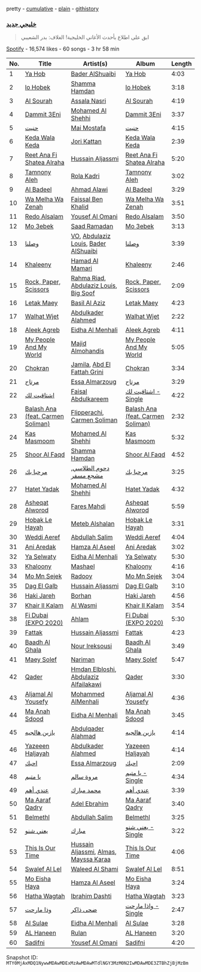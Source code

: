 pretty - [cumulative](/playlists/cumulative/37i9dQZF1DWWQRKXabpuS2.md) - [plain](/playlists/plain/37i9dQZF1DWWQRKXabpuS2) - [githistory](https://github.githistory.xyz/mackorone/spotify-playlist-archive/blob/main/playlists/plain/37i9dQZF1DWWQRKXabpuS2)

### [خليجي جديد](https://open.spotify.com/playlist/37i9dQZF1DWWQRKXabpuS2)

> ابق على اطلاع بأحدث الأغاني الخليجية! الغلاف: بدر الشعيبي

[Spotify](https://open.spotify.com/user/spotify) - 16,574 likes - 60 songs - 3 hr 58 min

| No. | Title | Artist(s) | Album | Length |
|---|---|---|---|---|
| 1 | [Ya Hob](https://open.spotify.com/track/6OOd1KZo9qEXLvhdUqrZto) | [Bader AlShuaibi](https://open.spotify.com/artist/2R1yoDsSddlxGn9DmAtJTj) | [Ya Hob](https://open.spotify.com/album/0veyUyHuLWTMr5IuNjm67h) | 4:03 |
| 2 | [lo Hobek](https://open.spotify.com/track/598erFMdm6rEKqw7tRg3PX) | [Shamma Hamdan](https://open.spotify.com/artist/0HB4KdHq8OA8xyJyxJ5lc2) | [lo Hobek](https://open.spotify.com/album/48Ppl1mtZYWRqlDPgr2vBr) | 3:18 |
| 3 | [Al Sourah](https://open.spotify.com/track/4wx0IYEDJhN0ghC1QtqocW) | [Assala Nasri](https://open.spotify.com/artist/6MQnUjIjnIOfHDFzqBJOAl) | [Al Sourah](https://open.spotify.com/album/24aRGx287iB3Y1OUuM3Z3T) | 4:19 |
| 4 | [Dammit 3Eni](https://open.spotify.com/track/3qRN0sUxQpc7aZeygHfEwM) | [Mohamed Al Shehhi](https://open.spotify.com/artist/0dMebvi9NQ4TNjqWIH9dXp) | [Dammit 3Eni](https://open.spotify.com/album/6p1qe7JdxijyO3meOg3X78) | 3:37 |
| 5 | [حنيت](https://open.spotify.com/track/4SbeEnZSqDyHZrOruHLMjh) | [Mai Mostafa](https://open.spotify.com/artist/30anNvRIZmx6agpOWolWRI) | [حنيت](https://open.spotify.com/album/2iAFWITELlig4HQfHQmq3G) | 4:15 |
| 6 | [Keda Wala Keda](https://open.spotify.com/track/5jpNJTb9XKt6WVxEQfKLYK) | [Jori Kattan](https://open.spotify.com/artist/3auQGROryTRCO2rgjeyGHD) | [Keda Wala Keda](https://open.spotify.com/album/3tr3MAqqpmGfYA69xfVIRb) | 2:39 |
| 7 | [Reet Ana Fi Shatea Alraha](https://open.spotify.com/track/0em5j7FFSO5baIApIHVW0m) | [Hussain Aljassmi](https://open.spotify.com/artist/1TcEy92Hugt8o9STqUDz2D) | [Reet Ana Fi Shatea Alraha](https://open.spotify.com/album/7AUb79CU51sFI5tZdjjaVL) | 5:20 |
| 8 | [Tamnony Aleh](https://open.spotify.com/track/3nXTVXOH2S8a68T78FGjKT) | [Rola Kadri](https://open.spotify.com/artist/28Jx760F4Z37RhCtjOrLGj) | [Tamnony Aleh](https://open.spotify.com/album/4bRULRxIQFGrAXXl5nu2C6) | 3:02 |
| 9 | [Al Badeel](https://open.spotify.com/track/2wRlaec2tf6wI7RwNeVN6d) | [Ahmad Alawi](https://open.spotify.com/artist/5hw12Kz62uesk0wdKSJpBv) | [Al Badeel](https://open.spotify.com/album/4E4FPhYU6jM5sPGeBMzzIp) | 3:29 |
| 10 | [Wa Melha Wa Zenah](https://open.spotify.com/track/365AtYjRoVs31lH6eLfsOQ) | [Faissal Ben Khalid](https://open.spotify.com/artist/3n0tXmQ0nInop0zTYGfYSZ) | [Wa Melha Wa Zenah](https://open.spotify.com/album/5zWcspJbXEb1dSwhcIAUsk) | 3:51 |
| 11 | [Redo Alsalam](https://open.spotify.com/track/5tbwMTGixAHdlKtjL1eJqq) | [Yousef Al Omani](https://open.spotify.com/artist/4a6lP1L1uUaoOpOVkA7dQX) | [Redo Alsalam](https://open.spotify.com/album/2ONlOnlJ51lPGEg0jpB5dV) | 3:50 |
| 12 | [Mo 3ebek](https://open.spotify.com/track/0R3oaHOHLAPOvL5JJdjGk7) | [Saad Ramadan](https://open.spotify.com/artist/3TQIvMCVNOLxytHD4FWm9a) | [Mo 3ebek](https://open.spotify.com/album/1Wn8mbAWjJyWOdwNdiJ0sB) | 3:13 |
| 13 | [وصلنا](https://open.spotify.com/track/5x30FoNuMhL1dzwrSbDpEm) | [VO](https://open.spotify.com/artist/4QII96v2C63K9PaG6k8aby), [Abdulaziz Louis](https://open.spotify.com/artist/45fXWSpX6WGHhSQVbkktUk), [Bader AlShuaibi](https://open.spotify.com/artist/2R1yoDsSddlxGn9DmAtJTj) | [وصلنا](https://open.spotify.com/album/1vrIcCOg50amkJ8OgdxI4a) | 3:39 |
| 14 | [Khaleeny](https://open.spotify.com/track/3L7FfHb5zImzhMmBG0MyJl) | [Hamad Al Mamari](https://open.spotify.com/artist/6TGysqweeNFlQJmwd8LnRu) | [Khaleeny](https://open.spotify.com/album/2zkPQyNFkv0UoOCJMsa6MH) | 2:46 |
| 15 | [Rock, Paper, Scissors](https://open.spotify.com/track/45SCe1H8pRSxTQvj6tFL8D) | [Rahma Riad](https://open.spotify.com/artist/1JrJQz0AlGYbLxBnOEWfLx), [Abdulaziz Louis](https://open.spotify.com/artist/45fXWSpX6WGHhSQVbkktUk), [Big Soof](https://open.spotify.com/artist/66F3AtolzpP4jS4JujAu4V) | [Rock, Paper, Scissors](https://open.spotify.com/album/2UBLMlL4zN4yjv6ZnPAGXz) | 2:09 |
| 16 | [Letak Maey](https://open.spotify.com/track/2UB9maMnxNigowJkLjikv5) | [Basil Al Aziz](https://open.spotify.com/artist/1DukKWvxLqDe2BIH4IU4jd) | [Letak Maey](https://open.spotify.com/album/15yFJycGjc78gXyO8TsUHt) | 4:23 |
| 17 | [Walhat Wjet](https://open.spotify.com/track/6SHgMFXfzUdJg71xZqzAeJ) | [Abdulkader Alahmed](https://open.spotify.com/artist/7fpdcwPFWY9cOWQfEKKIbk) | [Walhat Wjet](https://open.spotify.com/album/3K5AxP8THalYPGOuzJk1UA) | 2:22 |
| 18 | [Aleek Agreb](https://open.spotify.com/track/2UyZhVv6kMbIJafgjUB2Pb) | [Eidha Al Menhali](https://open.spotify.com/artist/3SyRoTyNvAyDfFT9iap0ie) | [Aleek Agreb](https://open.spotify.com/album/5h2AknGWBsTQvXss7zmgTA) | 4:11 |
| 19 | [My People And My World](https://open.spotify.com/track/0xPWpqWvI3KSj1kv3SnPjG) | [Majid Almohandis](https://open.spotify.com/artist/2YquYFTCdzTnrcxZzzrNbj) | [My People And My World](https://open.spotify.com/album/2npyzyawAdH8O2nghXZRbX) | 5:05 |
| 20 | [Chokran](https://open.spotify.com/track/77JDzVjytmCZH8xIWmCY3l) | [Jamila](https://open.spotify.com/artist/7K0Se2JHfaWPp6OUS2gvgI), [Abd El Fattah Grini](https://open.spotify.com/artist/6ncRJcK3BssZxM1vE8M3J2) | [Chokran](https://open.spotify.com/album/09wY9vArfB6xzsNaRfwuZ1) | 3:34 |
| 21 | [مرتاح](https://open.spotify.com/track/1eTt5Z7Yhxx0RABA3BLlgQ) | [Essa Almarzoug](https://open.spotify.com/artist/5F0AQAjsHjjT67OBz9GLuz) | [مرتاح](https://open.spotify.com/album/3AjExjqj8TnRdLrmW9RvZT) | 3:29 |
| 22 | [اشتاقيت لك](https://open.spotify.com/track/6DEFaweKzyaJFhN3mQ20a3) | [Faisal Abdulkareem](https://open.spotify.com/artist/5jFvzkcrrV8TqpRo2sMRuK) | [اشتاقيت لك \- Single](https://open.spotify.com/album/5qckdtVpXCLbsdxmzwCdAz) | 4:22 |
| 23 | [Balash Ana \(feat\. Carmen Soliman\)](https://open.spotify.com/track/6FBNoAauIeKCOtR4xkFtGx) | [Flipperachi](https://open.spotify.com/artist/7lPCTAKDofGUQgXGonMrKd), [Carmen Soliman](https://open.spotify.com/artist/5gPruOKbqIMNHlXASmRXXt) | [Balash Ana \(feat\. Carmen Soliman\)](https://open.spotify.com/album/6WWGzDlSphKk5lDurfAM6l) | 2:32 |
| 24 | [Kas Masmoom](https://open.spotify.com/track/6LqK9Z9UfmuAWlsbKOf4Vv) | [Mohamed Al Shehhi](https://open.spotify.com/artist/0dMebvi9NQ4TNjqWIH9dXp) | [Kas Masmoom](https://open.spotify.com/album/0ezG3U4JDp9dd0KlyAj2g3) | 5:32 |
| 25 | [Shoor Al Faqd](https://open.spotify.com/track/1iC7AOPexbawa8ihSwQMm7) | [Shamma Hamdan](https://open.spotify.com/artist/0HB4KdHq8OA8xyJyxJ5lc2) | [Shoor Al Faqd](https://open.spotify.com/album/6pcdhmvP3x2Obffu2899xu) | 4:52 |
| 26 | [مرحبا بك](https://open.spotify.com/track/7zGF0G34lky0sgWz6uQux8) | [دحوم الطلاسي](https://open.spotify.com/artist/1oqdsH0De57FaORaUIF9gC), [مشجع مسفر](https://open.spotify.com/artist/6xNGM5MRDYPJajquB1R2Ch) | [مرحبا بك](https://open.spotify.com/album/6NoZaRWPTa6i4krd7rGh4I) | 3:25 |
| 27 | [Hatet Yadak](https://open.spotify.com/track/0hnemjZiAz2E1jg83hsQl0) | [Mohamed Al Shehhi](https://open.spotify.com/artist/0dMebvi9NQ4TNjqWIH9dXp) | [Hatet Yadak](https://open.spotify.com/album/2yvDoecCouFgoSA8u84OJ7) | 4:32 |
| 28 | [Asheqat Alworod](https://open.spotify.com/track/7fzlfxPGNg6TAnsagF3xWA) | [Fares Mahdi](https://open.spotify.com/artist/1YsTqzEdaUDfTm05Rx9bHD) | [Asheqat Alworod](https://open.spotify.com/album/7wLFnsKYJiUTyIsfc3juIR) | 5:59 |
| 29 | [Hobak Le Hayah](https://open.spotify.com/track/6yjtDOt9B6n1yWLgcwNK91) | [Meteb Alshalan](https://open.spotify.com/artist/7HRVFYJ71mBbcv8gA2qEjA) | [Hobak Le Hayah](https://open.spotify.com/album/1pKzJdgiytjhSLTj9G73qE) | 3:31 |
| 30 | [Weddi Aeref](https://open.spotify.com/track/2zpd1Epv2gf5MUTtMCuaMv) | [Abdullah Salim](https://open.spotify.com/artist/0AVcYHRYw4hsEyXmaZMedz) | [Weddi Aeref](https://open.spotify.com/album/0GGhAFHqI12OYD0TX0frVl) | 4:04 |
| 31 | [Ani Aredak](https://open.spotify.com/track/66gIjtTp56i7n5I0D2CclW) | [Hamza Al Aseel](https://open.spotify.com/artist/7nQ1aN8DVGPMH6y80w7FU3) | [Ani Aredak](https://open.spotify.com/album/0ik2ZcKqyXX2qTeMfefnED) | 3:02 |
| 32 | [Ya Selwaty](https://open.spotify.com/track/2rTU2YX4CMvAPD42NRlTfl) | [Eidha Al Menhali](https://open.spotify.com/artist/3SyRoTyNvAyDfFT9iap0ie) | [Ya Selwaty](https://open.spotify.com/album/0TenrztyPkVzQyyHISjxX7) | 5:30 |
| 33 | [Khaloony](https://open.spotify.com/track/09jkfb9ry4b1EANWKN33eY) | [Mashael](https://open.spotify.com/artist/0Wy58cHn0XDlkr4jBIqhZs) | [Khaloony](https://open.spotify.com/album/769Ve8jTV2eKv85Cjh9bdy) | 4:16 |
| 34 | [Mo Mn Sejek](https://open.spotify.com/track/2sCK3QOOYu1PnOpkvBKfcw) | [Radooy](https://open.spotify.com/artist/266QTh2K8sujlqyPAnQuol) | [Mo Mn Sejek](https://open.spotify.com/album/0CUt165jWKrUjaWoa3Cyfm) | 3:04 |
| 35 | [Dag El Galb](https://open.spotify.com/track/1YZwEiO1KyH9IFHwrMSl6u) | [Hussain Aljassmi](https://open.spotify.com/artist/1TcEy92Hugt8o9STqUDz2D) | [Dag El Galb](https://open.spotify.com/album/69Ezh1ncGl5mV9C6Yj7NE3) | 3:10 |
| 36 | [Haki Jareh](https://open.spotify.com/track/2Ae93SYvUUS7J4u4h0mnHy) | [Borhan](https://open.spotify.com/artist/0Cqxw4TpB3KidRUI3IQBgi) | [Haki Jareh](https://open.spotify.com/album/0xIPVNzOXEp9GhpvKR2qBx) | 4:56 |
| 37 | [Khair Il Kalam](https://open.spotify.com/track/0OJBY7oLHFxqksLVL9K2zw) | [Al Wasmi](https://open.spotify.com/artist/1lJI9VB5GCD1uPQdyVl0Y9) | [Khair Il Kalam](https://open.spotify.com/album/01Wu2jFeYUZobCu87M3qW3) | 3:54 |
| 38 | [Fi Dubai \(EXPO 2020\)](https://open.spotify.com/track/5HzNKQdSO2u6TlWe6mI47D) | [Ahlam](https://open.spotify.com/artist/5BOaFDetB6x3cYQuyrwZhd) | [Fi Dubai \(EXPO 2020\)](https://open.spotify.com/album/34QXb0dzqutjVJl1vZmS7i) | 5:30 |
| 39 | [Fattak](https://open.spotify.com/track/1enP6Ed10meQlHsbOF7qob) | [Hussain Aljassmi](https://open.spotify.com/artist/1TcEy92Hugt8o9STqUDz2D) | [Fattak](https://open.spotify.com/album/1StqBpyc5o8sBJxXIt3xAW) | 4:23 |
| 40 | [Baadh Al Ghala](https://open.spotify.com/track/3Sf476zAelNnGLOS9dSUWX) | [Nour Ireksousi](https://open.spotify.com/artist/3ERqXjQ9LH6lItvNMwSftG) | [Baadh Al Ghala](https://open.spotify.com/album/6Nw5PNaAjR8blhDzsmuulu) | 3:49 |
| 41 | [Maey Solef](https://open.spotify.com/track/2w9rtSDzKPD2ONLCG6f39o) | [Nariman](https://open.spotify.com/artist/4PGqbi1DtCzG4itqf4UcSh) | [Maey Solef](https://open.spotify.com/album/129Uvupg3zkSumY6XQuoLv) | 5:47 |
| 42 | [Qader](https://open.spotify.com/track/6QhdBvdu5zWZMsRuEvvpJi) | [Hmdan Elbloshi](https://open.spotify.com/artist/7bmRXgbkkJvLTNyNZf1viv), [Abdulaziz Alfailakawi](https://open.spotify.com/artist/2ZoToOFm6PdlzsJrQk6zLp) | [Qader](https://open.spotify.com/album/6SMPpT6rFWhjVj36x8xcTC) | 3:30 |
| 43 | [Aljamal Al Yousefy](https://open.spotify.com/track/2n4bNkN9g10IrpneHrvIXR) | [Mohammed AlMenhali](https://open.spotify.com/artist/3zwErc4TrlnprH22dO0Iem) | [Aljamal Al Yousefy](https://open.spotify.com/album/0NoIyLmo6NtjSmeEUb4SBg) | 4:36 |
| 44 | [Ma Anah Sdood](https://open.spotify.com/track/6IT8O67TCo3OKHaYTD4pKc) | [Eidha Al Menhali](https://open.spotify.com/artist/3SyRoTyNvAyDfFT9iap0ie) | [Ma Anah Sdood](https://open.spotify.com/album/332L1H9wptriEuWQ2Zl7Fm) | 3:45 |
| 45 | [يازين هالجيه](https://open.spotify.com/track/0R1y22OeP2EStqbdfrFa9x) | [Abdulqader Alahmad](https://open.spotify.com/artist/56J4yjD5UrNZPcAq3yzooQ) | [يازين هالجيه](https://open.spotify.com/album/5Jn4v55CHq7Mne9zrk35hY) | 4:14 |
| 46 | [Yazeeen Haljayah](https://open.spotify.com/track/638UtaoSNov7SoULDflxSS) | [Abdulkader Alahmed](https://open.spotify.com/artist/7fpdcwPFWY9cOWQfEKKIbk) | [Yazeeen Haljayah](https://open.spotify.com/album/3jwRxyTVKWvxl3Z5vz8KBV) | 4:14 |
| 47 | [احبك](https://open.spotify.com/track/1SYcs6NIEOl4iGanRHK7Pg) | [Essa Almarzoug](https://open.spotify.com/artist/5F0AQAjsHjjT67OBz9GLuz) | [احبك](https://open.spotify.com/album/2ymSGbjj2BJmD1vyiHouqc) | 2:09 |
| 48 | [يا متيم](https://open.spotify.com/track/7w7GSGMmMGFJa7jIXOkTXz) | [مروة سالم](https://open.spotify.com/artist/5T8HcA0hsPwLvdejz6NKJj) | [يا متيم \- Single](https://open.spotify.com/album/7dwA6hXAiRBvPG11tyAdwM) | 4:34 |
| 49 | [عندي أهم](https://open.spotify.com/track/2pDNrMSCAiKGQbN0kPUZZS) | [محمد مبارك](https://open.spotify.com/artist/6HCSHVuuQlHb3qiOUqXlKi) | [عندي أهم](https://open.spotify.com/album/6Gl8OmHtePVXiJtyVenWLY) | 3:39 |
| 50 | [Ma Aaraf Qadry](https://open.spotify.com/track/0OFnsKz5QuApnBoxHsylT5) | [Adel Ebrahim](https://open.spotify.com/artist/54orihTp212ScJ6Ldx71QL) | [Ma Aaraf Qadry](https://open.spotify.com/album/4J95aQ00slYUW70bzAG8Tb) | 3:40 |
| 51 | [Belmethl](https://open.spotify.com/track/0Ad46USTFLwOe2D4Rwqeue) | [Abdullah Salim](https://open.spotify.com/artist/0AVcYHRYw4hsEyXmaZMedz) | [Belmethl](https://open.spotify.com/album/4PqHIDZW2fnepJ1kUVMfqP) | 3:25 |
| 52 | [يعني شنو](https://open.spotify.com/track/6q8j0K2yFOA9e7iTcl0SmS) | [مبارك](https://open.spotify.com/artist/5eICHNdVdd4M2Ke4H7e4ca) | [يعني شنو \- Single](https://open.spotify.com/album/3xHARIqSd98Ram84exikWw) | 3:22 |
| 53 | [This Is Our Time](https://open.spotify.com/track/0yG7cff6yTcV58dVgAr8NB) | [Hussain Aljassmi](https://open.spotify.com/artist/1TcEy92Hugt8o9STqUDz2D), [Almas](https://open.spotify.com/artist/3HctDes7HXVEnK9uuejru0), [Mayssa Karaa](https://open.spotify.com/artist/1IsHfx3tpJaUzDNRbMULzU) | [This Is Our Time](https://open.spotify.com/album/5iKUOQN1GjVQ7nYFk9VZHI) | 4:06 |
| 54 | [Swalef Al Lel](https://open.spotify.com/track/02bhyQbENe0BxDAKsTUteA) | [Waleed Al Shami](https://open.spotify.com/artist/05LLsyiJRSjBpe54u0jJRz) | [Swalef Al Lel](https://open.spotify.com/album/4iVcTtt2gMtG6V4PCk0mU1) | 8:51 |
| 55 | [Mo Eisha Haya](https://open.spotify.com/track/1oaD9qOBx3jQPlmOJamnWN) | [Hamza Al Aseel](https://open.spotify.com/artist/7nQ1aN8DVGPMH6y80w7FU3) | [Mo Eisha Haya](https://open.spotify.com/album/7r0vk5ltcqqRUsOg6r8HQF) | 3:24 |
| 56 | [Hatha Wagtah](https://open.spotify.com/track/4Eqz3io18FtQNfdGnsDyS7) | [Ibrahim Dashti](https://open.spotify.com/artist/7fVr9abExkyr5UQwtlWvpD) | [Hatha Wagtah](https://open.spotify.com/album/2DWKzmPb4aGU3VzL5e1gta) | 3:23 |
| 57 | [وذا مارحت](https://open.spotify.com/track/0yBbI752cyXl1lioeMrn1v) | [ضحى ذاكر](https://open.spotify.com/artist/2YscB4ch7eFXGvGiv6uSV5) | [واذا مارحت \- Single](https://open.spotify.com/album/0rga8umlOMLhiJ6deifelZ) | 2:47 |
| 58 | [Al Sulae](https://open.spotify.com/track/0YGB5IEVEh4UmXIaGed2PE) | [Eidha Al Menhali](https://open.spotify.com/artist/3SyRoTyNvAyDfFT9iap0ie) | [Al Sulae](https://open.spotify.com/album/1h0QrJ1njWbgiDkOJvCgo8) | 3:28 |
| 59 | [AL Haneen](https://open.spotify.com/track/4QFao7PN5C3uGmfyaWs3Dw) | [Rulan](https://open.spotify.com/artist/2zyMGZUVbCHsh2LnkDF4ex) | [AL Haneen](https://open.spotify.com/album/2yN7VTziuoXyPuqy0HONX2) | 3:20 |
| 60 | [Sadifni](https://open.spotify.com/track/2TeCJAG93aPzLza6jrcKRJ) | [Yousef Al Omani](https://open.spotify.com/artist/4a6lP1L1uUaoOpOVkA7dQX) | [Sadifni](https://open.spotify.com/album/4ZYHCcsuKD16UhftYX4gaT) | 4:20 |

Snapshot ID: `MTY0MjAxMDQ1NywwMDAwMDExMzAwMDAwMTdlNGY3MzM0N2IwMDAwMDE3ZTBhZjBjMzBm`